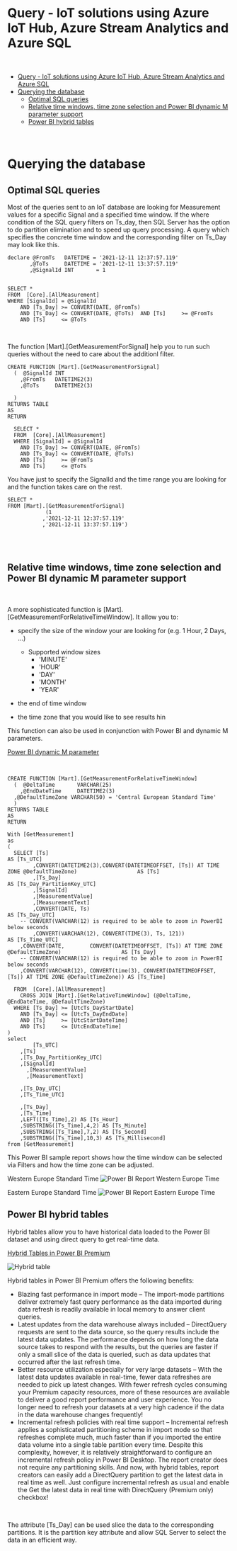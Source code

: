 Query - IoT solutions using Azure IoT Hub, Azure Stream Analytics and Azure SQL
=======================================================================
<br/>


- [Query - IoT solutions using Azure IoT Hub, Azure Stream Analytics and Azure SQL](#query---iot-solutions-using-azure-iot-hub-azure-stream-analytics-and-azure-sql)
- [Querying the database](#querying-the-database)
  - [Optimal SQL queries](#optimal-sql-queries)
  - [Relative time windows, time zone selection and Power BI dynamic M parameter support](#relative-time-windows-time-zone-selection-and-power-bi-dynamic-m-parameter-support)
  - [Power BI hybrid tables](#power-bi-hybrid-tables)


<br/>


# Querying the database # 

## Optimal SQL queries ##

Most of the queries sent to an IoT database are looking for Measurement values for a specific Signal and a specified time window. 
If the where condition of the SQL query filters on Ts_day, then SQL Server has the option to do partition elimination and to speed up query processing. 
A query which specifies the concrete time window and the corresponding filter on Ts_Day may look like this.

    declare @FromTs   DATETIME = '2021-12-11 12:37:57.119'
           ,@ToTs     DATETIME = '2021-12-11 13:37:57.119'
           ,@SignalId INT       = 1


    SELECT *
    FROM  [Core].[AllMeasurement]
    WHERE [SignalId] = @SignalId
        AND [Ts_Day] >= CONVERT(DATE, @FromTs) 
        AND [Ts_Day] <= CONVERT(DATE, @ToTs)  AND [Ts]     >= @FromTs
        AND [Ts]     <= @ToTs

<br/>

The function [Mart].[GetMeasurementForSignal] help you to run such queries without the need to care about the additionl filter.

    CREATE FUNCTION [Mart].[GetMeasurementForSignal] 
      (  @SignalId INT
        ,@FromTs   DATETIME2(3) 
        ,@ToTs     DATETIME2(3) 
        
      )
    RETURNS TABLE
    AS 
    RETURN 

      SELECT *
      FROM  [Core].[AllMeasurement]
      WHERE [SignalId] = @SignalId
        AND [Ts_Day] >= CONVERT(DATE, @FromTs) 
        AND [Ts_Day] <= CONVERT(DATE, @ToTs) 
        AND [Ts]     >= @FromTs
        AND [Ts]     <= @ToTs

You have just to specify the SignalId and the time range you are looking for and the function takes care on the rest.

    SELECT * 
    FROM [Mart].[GetMeasurementForSignal]   
                (1 
               ,'2021-12-11 12:37:57.119'
               ,'2021-12-11 13:37:57.119')

<br/>
<br/>

## Relative time windows, time zone selection and Power BI dynamic M parameter support ##

<br/>

A more sophisticated function is [Mart].[GetMeasurementForRelativeTimeWindow]. It allow you to: <br/>

* specify the size of the window your are looking for (e.g. 1 Hour, 2 Days, ...)
  * Supported window sizes
    * 'MINUTE'
    * 'HOUR'
    * 'DAY'
    * 'MONTH'
    * 'YEAR' 
 
* the end of time window
* the time zone that you would like to see results hin
  
This function can also be used in conjunction with Power BI and dynamic M parameters.

[Power BI dynamic M parameter](https://docs.microsoft.com/en-us/power-bi/connect-data/desktop-dynamic-m-query-parameters)

<br/>


    CREATE FUNCTION [Mart].[GetMeasurementForRelativeTimeWindow] 
      (  @DeltaTime       VARCHAR(25)
        ,@EndDateTime     DATETIME2(3) 
      ,@DefaultTimeZone VARCHAR(50) = 'Central European Standard Time' 
      )
    RETURNS TABLE
    AS 
    RETURN 

    With [GetMeasurement]
    as
    (
      SELECT [Ts]                                                                                                AS [Ts_UTC]
            ,CONVERT(DATETIME2(3),CONVERT(DATETIMEOFFSET, [Ts]) AT TIME ZONE @DefaultTimeZone)                   AS [Ts]
            ,[Ts_Day]                                                                                            AS [Ts_Day_PartitionKey_UTC]
            ,[SignalId]
            ,[MeasurementValue]
            ,[MeasurementText]
            ,CONVERT(DATE, Ts)                                                                                   AS [Ts_Day_UTC]
        -- CONVERT(VARCHAR(12) is required to be able to zoom in PowerBI below seconds
            ,CONVERT(VARCHAR(12), CONVERT(TIME(3), Ts, 121))                                                     AS [Ts_Time_UTC]
        ,CONVERT(DATE,        CONVERT(DATETIMEOFFSET, [Ts]) AT TIME ZONE @DefaultTimeZone)                   AS [Ts_Day]
        -- CONVERT(VARCHAR(12) is required to be able to zoom in PowerBI below seconds
        ,CONVERT(VARCHAR(12), CONVERT(time(3), CONVERT(DATETIMEOFFSET, [Ts]) AT TIME ZONE @DefaultTimeZone)) AS [Ts_Time]

      FROM  [Core].[AllMeasurement]
        CROSS JOIN [Mart].[GetRelativeTimeWindow] (@DeltaTime, @EndDateTime, @DefaultTimeZone)
      WHERE [Ts_Day] >= [UtcTs_DayStartDate] 
        AND [Ts_Day] <= [UtcTs_DayEndDate]
        AND [Ts]     >= [UtcStartDateTime]
        AND [Ts]     <= [UtcEndDateTime]
    )
    select 
            [Ts_UTC]
        ,[Ts]
        ,[Ts_Day_PartitionKey_UTC]
        ,[SignalId]
          ,[MeasurementValue]
          ,[MeasurementText]
        
        ,[Ts_Day_UTC]
        ,[Ts_Time_UTC]

        ,[Ts_Day]
        ,[Ts_Time]
        ,LEFT([Ts_Time],2) AS [Ts_Hour]
        ,SUBSTRING([Ts_Time],4,2) AS [Ts_Minute]
        ,SUBSTRING([Ts_Time],7,2) AS [Ts_Second]
        ,SUBSTRING([Ts_Time],10,3) AS [Ts_Millisecond]
    from [GetMeasurement]


This Power BI sample report shows how the time window can be selected via Filters and how the time zone can be adjusted.

Western Europe Standard Time
![Power BI Report Western Europe Time](media/80_01_PowerBiDynamicM01.png)

Eastern Europe Standard Time
![Power BI Report Eastern Europe Time](media/80_01_PowerBiDynamicM02.png)



## Power BI hybrid tables ##

Hybrid tables allow you to have historical data loaded to the Power BI dataset and using direct query to get real-time data. 

[Hybrid Tables in Power BI Premium](https://powerbi.microsoft.com/en-my/blog/announcing-public-preview-of-hybrid-tables-in-power-bi-premium/)

![Hybrid table](media/80_10_HybridTablesPowerBI.gif)

Hybrid tables in Power BI Premium offers the following benefits:

* Blazing fast performance in import mode – The import-mode partitions deliver extremely fast query performance as the data imported during data refresh is readily available in local memory to answer client queries.
* Latest updates from the data warehouse always included – DirectQuery requests are sent to the data source, so the query results include the latest data updates. The performance depends on how long the data source takes to respond with the results, but the queries are faster if only a small slice of the data is queried, such as data updates that occurred after the last refresh time.
* Better resource utilization especially for very large datasets – With the latest data updates available in real-time, fewer data refreshes are needed to pick up latest changes. With fewer refresh cycles consuming your Premium capacity resources, more of these resources are available to deliver a good report performance and user experience. You no longer need to refresh your datasets at a very high cadence if the data in the data warehouse changes frequently!
* Incremental refresh policies with real time support – Incremental refresh applies a sophisticated partitioning scheme in import mode so that refreshes complete much, much faster than if you imported the entire data volume into a single table partition every time. Despite this complexity, however, it is relatively straightforward to configure an incremental refresh policy in Power BI Desktop. The report creator does not require any partitioning skills. And now, with hybrid tables, report creators can easily add a DirectQuery partition to get the latest data in real time as well. Just configure incremental refresh as usual and enable the Get the latest data in real time with DirectQuery (Premium only) checkbox!

<br/>

The attribute [Ts_Day] can be used slice the data to the corresponding partitions. It is the partition key attribute and allow SQL Server to select the data in an efficient way.
